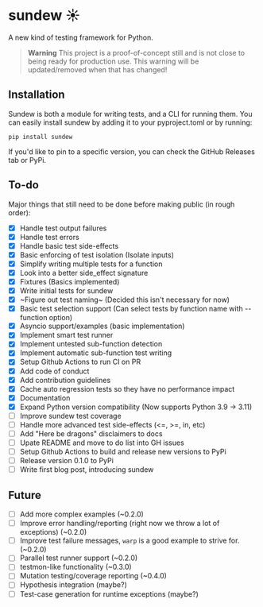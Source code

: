 # sundew ☀️
A new kind of testing framework for Python.

> **Warning**
> This project is a proof-of-concept still and is not close to being ready for production use. This warning will be updated/removed when that has changed!

## Installation
Sundew is both a module for writing tests, and a CLI for running them. You can easily install sundew by adding it to your pyproject.toml or by running:

```
pip install sundew
```

If you'd like to pin to a specific version, you can check the GitHub Releases tab or PyPi.
  
## To-do

Major things that still need to be done before making public (in rough order):  

- [x] Handle test output failures  
- [x] Handle test errors
- [x] Handle basic test side-effects
- [x] Basic enforcing of test isolation (Isolate inputs)
- [x] Simplify writing multiple tests for a function
- [x] Look into a better side_effect signature
- [x] Fixtures (Basics implemented)
- [x] Write initial tests for sundew
- [x] ~Figure out test naming~ (Decided this isn't necessary for now)
- [x] Basic test selection support (Can select tests by function name with --function option)
- [x] Asyncio support/examples (basic implementation)
- [x] Implement smart test runner
- [x] Implement untested sub-function detection
- [x] Implement automatic sub-function test writing
- [x] Setup Github Actions to run CI on PR
- [x] Add code of conduct
- [x] Add contribution guidelines
- [x] Cache auto regression tests so they have no performance impact
- [x] Documentation
- [x] Expand Python version compatibility (Now supports Python 3.9 -> 3.11)
- [ ] Improve sundew test coverage
- [ ] Handle more advanced test side-effects (<=, >=, in, etc)
- [ ] Add "Here be dragons" disclaimers to docs
- [ ] Upate README and move to do list into GH issues
- [ ] Setup Github Actions to build and release new versions to PyPi
- [ ] Release version 0.1.0 to PyPi
- [ ] Write first blog post, introducing sundew

## Future
- [ ] Add more complex examples (~0.2.0)
- [ ] Improve error handling/reporting (right now we throw a lot of exceptions) (~0.2.0)
- [ ] Improve test failure messages, `warp` is a good example to strive for. (~0.2.0)
- [ ] Parallel test runner support (~0.2.0)
- [ ] testmon-like functionality (~0.3.0)
- [ ] Mutation testing/coverage reporting (~0.4.0)
- [ ] Hypothesis integration (maybe?)
- [ ] Test-case generation for runtime exceptions (maybe?)